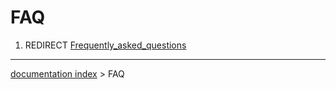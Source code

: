 # FAQ
1.  REDIRECT [Frequently\_asked\_questions](Frequently_asked_questions.md)

---
[documentation index](../README.md) > FAQ

